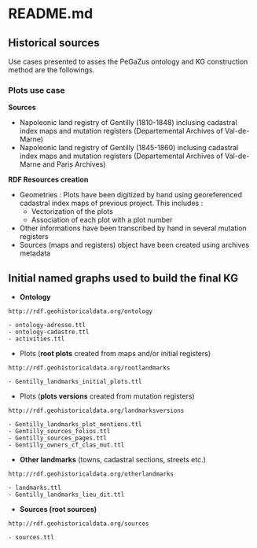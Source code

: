 # README.md

## Historical sources
Use cases presented to asses the PeGaZus ontology and KG construction method are the followings.

### Plots use case
**Sources**
* Napoleonic land registry of Gentilly (1810-1848) inclusing cadastral index maps and mutation registers (Departemental Archives of Val-de-Marne)
* Napoleonic land registry of Gentilly (1845-1860) inclusing cadastral index maps and mutation registers (Departemental Archives of Val-de-Marne and Paris Archives)

**RDF Resources creation**
* Geometries : Plots have been digitized by hand using georeferenced cadastral index maps of previous project. This includes :
    * Vectorization of the plots
    * Association of each plot with a plot number
* Other informations have been transcribed by hand in several mutation registers
* Sources (maps and registers) object have been created using archives metadata

## Initial named graphs used to build the final KG

* **Ontology**
```sparql
http://rdf.geohistoricaldata.org/ontology
```

    - ontology-adresse.ttl
    - ontology-cadastre.ttl
    - activities.ttl

* Plots (**root plots** created from maps and/or initial registers)
```sparql
http://rdf.geohistoricaldata.org/rootlandmarks
``` 
    - Gentilly_landmarks_initial_plots.ttl

* Plots (**plots versions** created from mutation registers)
```sparql
http://rdf.geohistoricaldata.org/landmarksversions
``` 
    - Gentilly_landmarks_plot_mentions.ttl
    - Gentilly_sources_folios.ttl
    - Gentilly_sources_pages.ttl
    - Gentilly_owners_cf_clas_mut.ttl

* **Other landmarks** (towns, cadastral sections, streets etc.)
```sparql
http://rdf.geohistoricaldata.org/otherlandmarks
``` 
    - landmarks.ttl
    - Gentilly_landmarks_lieu_dit.ttl

* **Sources (root sources)**
```sparql
http://rdf.geohistoricaldata.org/sources
``` 
    - sources.ttl